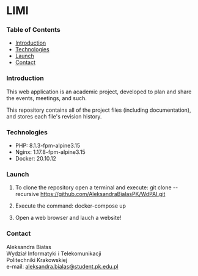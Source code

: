 # LIMI

### Table of Contents
* [Introduction](###Introduction)
* [Technologies](###Technologies)
* [Launch](###Launch)
* [Contact](###Contact)

### Introduction
This web application is an academic project, developed to plan and share the events, meetings, 
and such.

This repository contains all of the project files (including documentation), and stores each file's revision history.

### Technologies
* PHP: 8.1.3-fpm-alpine3.15
* Nginx: 1.17.8-fpm-alpine3.15
* Docker: 20.10.12

### Launch
1. To clone the repository open a terminal and execute:
git clone --recursive https://github.com/AleksandraBialasPK/WdPAI.git

2. Execute the command:
docker-compose up

3. Open a web browser and lauch a website!

### Contact
Aleksandra Białas  
Wydział Informatyki i Telekomunikacji  
Politechniki Krakowskiej  
e-mail: aleksandra.bialas@student.pk.edu.pl


